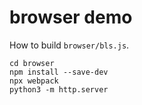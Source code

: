 # browser demo

How to build `browser/bls.js`.
```
cd browser
npm install --save-dev
npx webpack
python3 -m http.server
```

